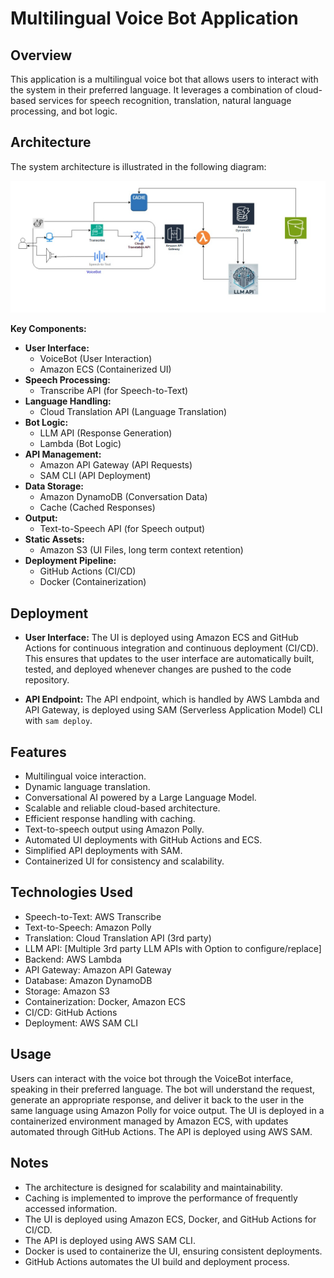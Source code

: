 # Multilingual Voice Bot Application

## Overview

This application is a multilingual voice bot that allows users to interact with the system in their preferred language.  It leverages a combination of cloud-based services for speech recognition, translation, natural language processing, and bot logic.

## Architecture

The system architecture is illustrated in the following diagram:

![System Architecture](VoiceBotArchitecture.jpg)

**Key Components:**

* **User Interface:**
    * VoiceBot (User Interaction)
    * Amazon ECS (Containerized UI)
* **Speech Processing:**
    * Transcribe API (for Speech-to-Text)
* **Language Handling:**
    * Cloud Translation API (Language Translation)
* **Bot Logic:**
    * LLM API (Response Generation)
    * Lambda (Bot Logic)
* **API Management:**
    * Amazon API Gateway (API Requests)
    * SAM CLI (API Deployment)
* **Data Storage:**
    * Amazon DynamoDB (Conversation Data)
    * Cache (Cached Responses)
* **Output:**
    * Text-to-Speech API (for Speech output)
* **Static Assets:**
    * Amazon S3 (UI Files, long term context retention)
* **Deployment Pipeline:**
    * GitHub Actions (CI/CD)
    * Docker (Containerization)

## Deployment

* **User Interface:** The UI is deployed using Amazon ECS and GitHub Actions for continuous integration and continuous deployment (CI/CD). This ensures that updates to the user interface are automatically built, tested, and deployed whenever changes are pushed to the code repository.  

* **API Endpoint:** The API endpoint, which is handled by AWS Lambda and API Gateway, is deployed using SAM (Serverless Application Model) CLI with `sam deploy`. 

## Features

* Multilingual voice interaction.
* Dynamic language translation.
* Conversational AI powered by a Large Language Model.
* Scalable and reliable cloud-based architecture.
* Efficient response handling with caching.
* Text-to-speech output using Amazon Polly.
* Automated UI deployments with GitHub Actions and ECS.
* Simplified API deployments with SAM.
* Containerized UI for consistency and scalability.

## Technologies Used

* Speech-to-Text: AWS Transcribe
* Text-to-Speech: Amazon Polly
* Translation: Cloud Translation API (3rd party)
* LLM API: [Multiple 3rd party LLM APIs with Option to configure/replace]
* Backend: AWS Lambda
* API Gateway: Amazon API Gateway
* Database: Amazon DynamoDB
* Storage: Amazon S3
* Containerization: Docker, Amazon ECS
* CI/CD: GitHub Actions
* Deployment: AWS SAM CLI

## Usage

Users can interact with the voice bot through the VoiceBot interface, speaking in their preferred language. The bot will understand the request, generate an appropriate response, and deliver it back to the user in the same language using Amazon Polly for voice output.  The UI is deployed in a containerized environment managed by Amazon ECS, with updates automated through GitHub Actions.  The API is deployed using AWS SAM.

## Notes

* The architecture is designed for scalability and maintainability.
* Caching is implemented to improve the performance of frequently accessed information.
* The UI is deployed using Amazon ECS, Docker, and GitHub Actions for CI/CD.
* The API is deployed using AWS SAM CLI.
* Docker is used to containerize the UI, ensuring consistent deployments.
* GitHub Actions automates the UI build and deployment process.
